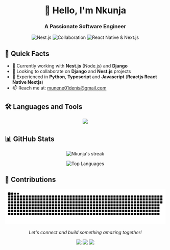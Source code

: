 <h1 align="center">👋 Hello, I'm Nkunja</h1>
<h3 align="center">A Passionate Software Engineer</h3>

<p align="center">
  <img src="https://img.shields.io/badge/Focus-Nest.js-red?style=for-the-badge&logo=nestjs" alt="Nest.js">
  <img src="https://img.shields.io/badge/Open_to-Collaboration-blue?style=for-the-badge&logo=github" alt="Collaboration">
  <img src="https://img.shields.io/badge/Also_Work_With-React_Native_|_Next.js-green?style=for-the-badge&logo=react" alt="React Native & Next.js">
</p>

## 🚀 Quick Facts

- 🔭 Currently working with **Nest.js** (Node.js) and **Django**
- 👯 Looking to collaborate on **Django** and **Nest.js** projects
- 🌱 Experienced in **Python**, **Typescript** and **Javascript** (**Reactjs React Native Nextjs**)
- 📫 Reach me at: [munene01denis@gmail.com](mailto:munene01denis@gmail.com)

## 🛠️ Languages and Tools

<p align="center">
  <img src="https://skillicons.dev/icons?i=python,javascript,typescript,nodejs,expressjs,bootstrap,css,django,docker,git,heroku,html,vue,react,postgres,mongo,firebase,nextjs,aws,nestjs&perline=9" />
</p>

## 📊 GitHub Stats

<p align="center">
  <img src="https://github-readme-streak-stats.herokuapp.com/?user=Nkunja&theme=radical&hide_border=true&stroke=0000&background=060A0CD0" alt="Nkunja's streak" />
</p>

<p align="center">
  <img src="https://github-readme-stats.vercel.app/api/top-langs/?username=Nkunja&theme=shadow_blue&layout=compact" alt="Top Languages" />
</p>

## 🌱 Contributions

<p align="center">
  <img src="contributions.svg" alt="Contributions Graph" />
</p>

<p align="center">
  <i>Let's connect and build something amazing together!</i>
</p>

<p align="center">
  <a href="[https://linkedin.com/in](https://www.linkedin.com/in/nkunja-denis/" target="_blank"><img src="https://img.shields.io/badge/-LinkedIn-0077B5?style=flat-square&logo=Linkedin&logoColor=white"/></a>
  <a href="https://twitter.com/sir_nkunja" target="_blank"><img src="https://img.shields.io/badge/-Twitter-1DA1F2?style=flat-square&logo=Twitter&logoColor=white"/></a>
  <a href="https://nkunja.vercel.app" target="_blank"><img src="https://img.shields.io/badge/-Portfolio-4285F4?style=flat-square&logo=google-chrome&logoColor=white"/></a>
</p>

